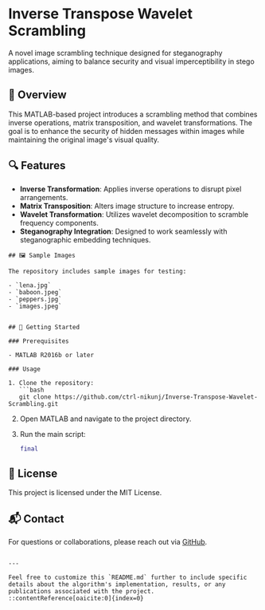 # Inverse Transpose Wavelet Scrambling

A novel image scrambling technique designed for steganography applications, aiming to balance security and visual imperceptibility in stego images.

## 🧠 Overview

This MATLAB-based project introduces a scrambling method that combines inverse operations, matrix transposition, and wavelet transformations. The goal is to enhance the security of hidden messages within images while maintaining the original image's visual quality.

## 🔍 Features

- **Inverse Transformation**: Applies inverse operations to disrupt pixel arrangements.
- **Matrix Transposition**: Alters image structure to increase entropy.
- **Wavelet Transformation**: Utilizes wavelet decomposition to scramble frequency components.
- **Steganography Integration**: Designed to work seamlessly with steganographic embedding techniques.
````
## 🖼️ Sample Images

The repository includes sample images for testing:

- `lena.jpg`
- `baboon.jpeg`
- `peppers.jpg`
- `images.jpeg`


## 🚀 Getting Started

### Prerequisites

- MATLAB R2016b or later

### Usage

1. Clone the repository:
   ```bash
   git clone https://github.com/ctrl-nikunj/Inverse-Transpose-Wavelet-Scrambling.git
````

2. Open MATLAB and navigate to the project directory.
3. Run the main script:

   ```matlab
   final
   ```

## 📜 License

This project is licensed under the MIT License.

## 📬 Contact

For questions or collaborations, please reach out via [GitHub](https://github.com/ctrl-nikunj).

```

---

Feel free to customize this `README.md` further to include specific details about the algorithm's implementation, results, or any publications associated with the project.
::contentReference[oaicite:0]{index=0}
 
```
